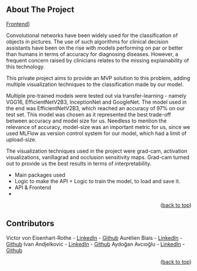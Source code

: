 <!-- ABOUT THE PROJECT -->
## About The Project

[Frontend](braintumorclassification/screenshots/title_picture.png)]

Convolutional networks have been widely used for the classification of objects in pictures. The use of such algorithms for clinical
decision assistants have been on the rise with models performing on par or better than humans in terms of accuracy for diagnosing diseases.
However, a frequent concern raised by clinicians relates to the missing explainability of this technology.

This private project aims to provide an MVP solution to this problem, adding multiple visualization techniques to the classification made
by our model.

Multiple pre-trained models were tested out via transfer-learning - namely VGG16, EfficientNetV2B3, InceptionNet and GoogleNet.
The model used in the end was EfficientNetV2B3, which reached an accuracy of 97% on our test set. This model was chosen as it represented
the best trade-off between accuracy and model size for us. Needless to mention the relevance of accuracy, model-size was an important
metric for us, since we used MLFlow as version control system for our model, which had a limit of upload-size.

The visualization techniques used in the project were grad-cam, activation visualizations, vanillagrad and occlusion sensitivity maps.
Grad-cam turned out to provide us the best results in terms of interpretability.

- Main packages used
- Logic to make the API + Logic to train the model, to load and save it.
- API & Frontend
-



<p align="right">(<a href="#readme-top">back to top</a>)</p>


<!-- CONTACT -->
## Contributors

Victor von Eisenhart-Rothe - [LinkedIn](https://www.linkedin.com/in/victor-von-eisenhart-rothe/) - [Github](https://github.com/Victorvone)
Aurélien Biais - [LinkedIn](https://www.linkedin.com/in/aur%C3%A9lien-biais-a41360a3/) - [Github](https://github.com/abiais)
Ivan Andjelkovic - [LinkedIn](https://www.linkedin.com/in/ivan-andjelkovic-b6427029/) - [Github](https://github.com/IvanAndjelkovic)
Aydoğan Avcıoğlu - [LinkedIn](https://www.linkedin.com/in/aydo%C4%9Fan-avc%C4%B1o%C4%9Flu-891466173/) - [Github](https://github.com/aydogan22)

<p align="right">(<a href="#readme-top">back to top</a>)</p>
